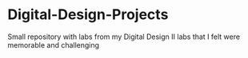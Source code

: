 # Digital-Design-Projects
Small repository with labs from my Digital Design II labs that I felt were memorable and challenging
